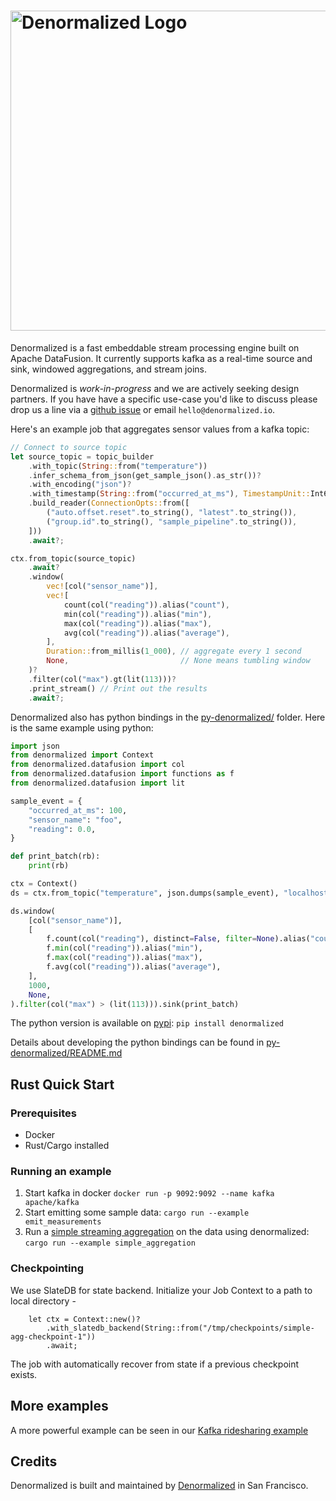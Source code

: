 <h1>
  <a href="https://www.denormalized.io">
    <img src="./docs/images/denormalized_dark.png" alt="Denormalized Logo" width="512">
  </a>
</h1>

Denormalized is a fast embeddable stream processing engine built on Apache DataFusion.
It currently supports kafka as a real-time source and sink, windowed aggregations, and stream joins.

Denormalized is *work-in-progress* and we are actively seeking design partners. If you have have a specific use-case you'd like to discuss please drop us a line via a [github issue](https://github.com/probably-nothing-labs/denormalized/issues) or email `hello@denormalized.io`.


Here's an example job that aggregates sensor values from a kafka topic:

```rust
// Connect to source topic
let source_topic = topic_builder
    .with_topic(String::from("temperature"))
    .infer_schema_from_json(get_sample_json().as_str())?
    .with_encoding("json")?
    .with_timestamp(String::from("occurred_at_ms"), TimestampUnit::Int64Millis)
    .build_reader(ConnectionOpts::from([
        ("auto.offset.reset".to_string(), "latest".to_string()),
        ("group.id".to_string(), "sample_pipeline".to_string()),
    ]))
    .await?;

ctx.from_topic(source_topic)
    .await?
    .window(
        vec![col("sensor_name")],
        vec![
            count(col("reading")).alias("count"),
            min(col("reading")).alias("min"),
            max(col("reading")).alias("max"),
            avg(col("reading")).alias("average"),
        ],
        Duration::from_millis(1_000), // aggregate every 1 second
        None,                         // None means tumbling window
    )?
    .filter(col("max").gt(lit(113)))?
    .print_stream() // Print out the results
    .await?;
```

Denormalized also has python bindings in the [py-denormalized/](py-denormalized/) folder. Here is the same example using python:

```python
import json
from denormalized import Context
from denormalized.datafusion import col
from denormalized.datafusion import functions as f
from denormalized.datafusion import lit

sample_event = {
    "occurred_at_ms": 100,
    "sensor_name": "foo",
    "reading": 0.0,
}

def print_batch(rb):
    print(rb)

ctx = Context()
ds = ctx.from_topic("temperature", json.dumps(sample_event), "localhost:9092")

ds.window(
    [col("sensor_name")],
    [
        f.count(col("reading"), distinct=False, filter=None).alias("count"),
        f.min(col("reading")).alias("min"),
        f.max(col("reading")).alias("max"),
        f.avg(col("reading")).alias("average"),
    ],
    1000,
    None,
).filter(col("max") > (lit(113))).sink(print_batch)
```

The python version is available on [pypi](https://pypi.org/project/denormalized/0.0.4/): `pip install denormalized`

Details about developing the python bindings can be found in [py-denormalized/README.md](py-denormalized/README.md)

## Rust Quick Start

### Prerequisites

- Docker
- Rust/Cargo installed

### Running an example

1. Start kafka in docker `docker run -p 9092:9092 --name kafka apache/kafka`
2. Start emitting some sample data: `cargo run --example emit_measurements`
3. Run a [simple streaming aggregation](./examples/examples/simple_aggregation.rs) on the data using denormalized: `cargo run --example simple_aggregation`

### Checkpointing

We use SlateDB for state backend. Initialize your Job Context to a path to local directory -

```
    let ctx = Context::new()?
        .with_slatedb_backend(String::from("/tmp/checkpoints/simple-agg-checkpoint-1"))
        .await;
```

The job with automatically recover from state if a previous checkpoint exists.

## More examples

A more powerful example can be seen in our [Kafka ridesharing example](./docs/kafka_rideshare_example.md)

## Credits

Denormalized is built and maintained by [Denormalized](https://www.denormalized.io) in San Francisco.
